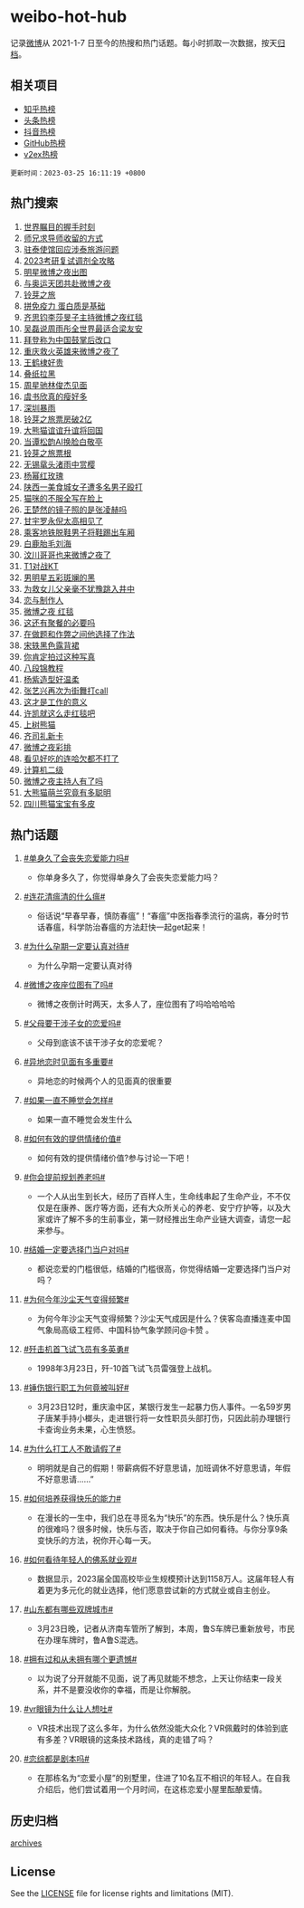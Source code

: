 # weibo-hot-hub

记录[微博](https://www.weibo.com)从 2021-1-7 日至今的热搜和热门话题。每小时抓取一次数据，按天[归档](archives)。

## 相关项目

- [知乎热榜](https://github.com/lonnyzhang423/zhihu-hot-hub)
- [头条热榜](https://github.com/lonnyzhang423/toutiao-hot-hub)
- [抖音热榜](https://github.com/lonnyzhang423/douyin-hot-hub)
- [GitHub热榜](https://github.com/lonnyzhang423/github-hot-hub)
- [v2ex热榜](https://github.com/lonnyzhang423/v2ex-hot-hub)


`更新时间：2023-03-25 16:11:19 +0800`

## 热门搜索

1. [世界瞩目的握手时刻](https://m.weibo.cn/search?containerid=100103type%3D1%26t%3D10%26q%3D%23%E4%B8%96%E7%95%8C%E7%9E%A9%E7%9B%AE%E7%9A%84%E6%8F%A1%E6%89%8B%E6%97%B6%E5%88%BB%23&stream_entry_id=51&isnewpage=1&extparam=seat%3D1%26dgr%3D0%26c_type%3D51%26stream_entry_id%3D51%26cate%3D10103%26pos%3D0%26filter_type%3Drealtimehot%26display_time%3D1679731877%26pre_seqid%3D1679731877572028736106&luicode=10000011&lfid=106003type%253D25%2526t%253D3%2526disable_hot%253D1%2526filter_type%253Drealtimehot)
1. [师兄求导师收留的方式](https://m.weibo.cn/search?containerid=100103type%3D1%26t%3D10%26q%3D%23%E5%B8%88%E5%85%84%E6%B1%82%E5%AF%BC%E5%B8%88%E6%94%B6%E7%95%99%E7%9A%84%E6%96%B9%E5%BC%8F%23&stream_entry_id=31&isnewpage=1&extparam=seat%3D1%26flag%3D0%26c_type%3D31%26dgr%3D0%26cate%3D5001%26q%3D%2523%25E5%25B8%2588%25E5%2585%2584%25E6%25B1%2582%25E5%25AF%25BC%25E5%25B8%2588%25E6%2594%25B6%25E7%2595%2599%25E7%259A%2584%25E6%2596%25B9%25E5%25BC%258F%2523%26filter_type%3Drealtimehot%26realpos%3D1%26pos%3D0%26stream_entry_id%3D31%26band_rank%3D1%26lcate%3D5001%26display_time%3D1679731877%26pre_seqid%3D1679731877572028736106&luicode=10000011&lfid=106003type%253D25%2526t%253D3%2526disable_hot%253D1%2526filter_type%253Drealtimehot)
1. [驻泰使馆回应涉泰旅游问题](https://m.weibo.cn/search?containerid=100103type%3D1%26t%3D10%26q%3D%23%E9%A9%BB%E6%B3%B0%E4%BD%BF%E9%A6%86%E5%9B%9E%E5%BA%94%E6%B6%89%E6%B3%B0%E6%97%85%E6%B8%B8%E9%97%AE%E9%A2%98%23&stream_entry_id=31&isnewpage=1&extparam=seat%3D1%26flag%3D0%26c_type%3D31%26dgr%3D0%26cate%3D5001%26q%3D%2523%25E9%25A9%25BB%25E6%25B3%25B0%25E4%25BD%25BF%25E9%25A6%2586%25E5%259B%259E%25E5%25BA%2594%25E6%25B6%2589%25E6%25B3%25B0%25E6%2597%2585%25E6%25B8%25B8%25E9%2597%25AE%25E9%25A2%2598%2523%26filter_type%3Drealtimehot%26realpos%3D2%26pos%3D1%26stream_entry_id%3D31%26band_rank%3D2%26lcate%3D5001%26display_time%3D1679731877%26pre_seqid%3D1679731877572028736106&luicode=10000011&lfid=106003type%253D25%2526t%253D3%2526disable_hot%253D1%2526filter_type%253Drealtimehot)
1. [2023考研复试调剂全攻略](https://m.weibo.cn/search?containerid=100103type%3D1%26t%3D10%26q%3D%232023%E8%80%83%E7%A0%94%E5%A4%8D%E8%AF%95%E8%B0%83%E5%89%82%E5%85%A8%E6%94%BB%E7%95%A5%23&stream_entry_id=31&isnewpage=1&extparam=seat%3D1%26flag%3D0%26c_type%3D31%26dgr%3D0%26cate%3D5001%26q%3D%25232023%25E8%2580%2583%25E7%25A0%2594%25E5%25A4%258D%25E8%25AF%2595%25E8%25B0%2583%25E5%2589%2582%25E5%2585%25A8%25E6%2594%25BB%25E7%2595%25A5%2523%26filter_type%3Drealtimehot%26realpos%3D3%26pos%3D2%26stream_entry_id%3D31%26band_rank%3D3%26lcate%3D5001%26display_time%3D1679731877%26pre_seqid%3D1679731877572028736106&luicode=10000011&lfid=106003type%253D25%2526t%253D3%2526disable_hot%253D1%2526filter_type%253Drealtimehot)
1. [明星微博之夜出图](https://m.weibo.cn/search?containerid=100103type%3D1%26t%3D10%26q%3D%23%E6%98%8E%E6%98%9F%E5%BE%AE%E5%8D%9A%E4%B9%8B%E5%A4%9C%E5%87%BA%E5%9B%BE%23&stream_entry_id=31&isnewpage=1&extparam=seat%3D1%26flag%3D16%26c_type%3D31%26dgr%3D0%26cate%3D5001%26q%3D%2523%25E6%2598%258E%25E6%2598%259F%25E5%25BE%25AE%25E5%258D%259A%25E4%25B9%258B%25E5%25A4%259C%25E5%2587%25BA%25E5%259B%25BE%2523%26filter_type%3Drealtimehot%26realpos%3D4%26pos%3D3%26stream_entry_id%3D31%26band_rank%3D4%26lcate%3D5001%26display_time%3D1679731877%26pre_seqid%3D1679731877572028736106&luicode=10000011&lfid=106003type%253D25%2526t%253D3%2526disable_hot%253D1%2526filter_type%253Drealtimehot)
1. [与奥运天团共赴微博之夜](https://m.weibo.cn/search?containerid=100103type%3D1%26t%3D10%26q%3D%23%E4%B8%8E%E5%A5%A5%E8%BF%90%E5%A4%A9%E5%9B%A2%E5%85%B1%E8%B5%B4%E5%BE%AE%E5%8D%9A%E4%B9%8B%E5%A4%9C%23&stream_entry_id=31&isnewpage=1&extparam=seat%3D1%26flag%3D1%26c_type%3D31%26dgr%3D0%26cate%3D5001%26q%3D%2523%25E4%25B8%258E%25E5%25A5%25A5%25E8%25BF%2590%25E5%25A4%25A9%25E5%259B%25A2%25E5%2585%25B1%25E8%25B5%25B4%25E5%25BE%25AE%25E5%258D%259A%25E4%25B9%258B%25E5%25A4%259C%2523%26filter_type%3Drealtimehot%26realpos%3D5%26pos%3D4%26stream_entry_id%3D31%26band_rank%3D5%26lcate%3D5001%26display_time%3D1679731877%26pre_seqid%3D1679731877572028736106&luicode=10000011&lfid=106003type%253D25%2526t%253D3%2526disable_hot%253D1%2526filter_type%253Drealtimehot)
1. [铃芽之旅](https://m.weibo.cn/search?containerid=100103type%3D1%26t%3D10%26q%3D%E9%93%83%E8%8A%BD%E4%B9%8B%E6%97%85&stream_entry_id=31&isnewpage=1&extparam=seat%3D1%26flag%3D1%26c_type%3D31%26dgr%3D0%26cate%3D5001%26q%3D%25E9%2593%2583%25E8%258A%25BD%25E4%25B9%258B%25E6%2597%2585%26filter_type%3Drealtimehot%26realpos%3D6%26pos%3D5%26stream_entry_id%3D31%26band_rank%3D6%26lcate%3D5001%26display_time%3D1679731877%26pre_seqid%3D1679731877572028736106&luicode=10000011&lfid=106003type%253D25%2526t%253D3%2526disable_hot%253D1%2526filter_type%253Drealtimehot)
1. [拼免疫力 蛋白质是基础](https://m.weibo.cn/search?containerid=100103type%3D1%26t%3D10%26q%3D%23%E6%8B%BC%E5%85%8D%E7%96%AB%E5%8A%9B+%E8%9B%8B%E7%99%BD%E8%B4%A8%E6%98%AF%E5%9F%BA%E7%A1%80%23&stream_entry_id=31&isnewpage=1&extparam=seat%3D1%26c_type%3D31%26topic_ad%3D1%26cate%3D5001%26adid%3D183667%26q%3D%2523%25E6%258B%25BC%25E5%2585%258D%25E7%2596%25AB%25E5%258A%259B%2520%25E8%259B%258B%25E7%2599%25BD%25E8%25B4%25A8%25E6%2598%25AF%25E5%259F%25BA%25E7%25A1%2580%2523%26filter_type%3Drealtimehot%26stream_entry_id%3D31%26dgr%3D0%26band_rank%3D7%26lcate%3D5001%26pos%3D6%26display_time%3D1679731877%26pre_seqid%3D1679731877572028736106&luicode=10000011&lfid=106003type%253D25%2526t%253D3%2526disable_hot%253D1%2526filter_type%253Drealtimehot)
1. [齐思钧李莎旻子主持微博之夜红毯](https://m.weibo.cn/search?containerid=100103type%3D1%26t%3D10%26q%3D%23%E9%BD%90%E6%80%9D%E9%92%A7%E6%9D%8E%E8%8E%8E%E6%97%BB%E5%AD%90%E4%B8%BB%E6%8C%81%E5%BE%AE%E5%8D%9A%E4%B9%8B%E5%A4%9C%E7%BA%A2%E6%AF%AF%23&stream_entry_id=31&isnewpage=1&extparam=seat%3D1%26flag%3D1%26c_type%3D31%26dgr%3D0%26cate%3D5001%26q%3D%2523%25E9%25BD%2590%25E6%2580%259D%25E9%2592%25A7%25E6%259D%258E%25E8%258E%258E%25E6%2597%25BB%25E5%25AD%2590%25E4%25B8%25BB%25E6%258C%2581%25E5%25BE%25AE%25E5%258D%259A%25E4%25B9%258B%25E5%25A4%259C%25E7%25BA%25A2%25E6%25AF%25AF%2523%26filter_type%3Drealtimehot%26realpos%3D7%26pos%3D7%26stream_entry_id%3D31%26band_rank%3D7%26lcate%3D5001%26display_time%3D1679731877%26pre_seqid%3D1679731877572028736106&luicode=10000011&lfid=106003type%253D25%2526t%253D3%2526disable_hot%253D1%2526filter_type%253Drealtimehot)
1. [吴磊说周雨彤全世界最适合梁友安](https://m.weibo.cn/search?containerid=100103type%3D1%26t%3D10%26q%3D%23%E5%90%B4%E7%A3%8A%E8%AF%B4%E5%91%A8%E9%9B%A8%E5%BD%A4%E5%85%A8%E4%B8%96%E7%95%8C%E6%9C%80%E9%80%82%E5%90%88%E6%A2%81%E5%8F%8B%E5%AE%89%23&stream_entry_id=31&isnewpage=1&extparam=seat%3D1%26flag%3D1%26c_type%3D31%26dgr%3D0%26cate%3D5001%26q%3D%2523%25E5%2590%25B4%25E7%25A3%258A%25E8%25AF%25B4%25E5%2591%25A8%25E9%259B%25A8%25E5%25BD%25A4%25E5%2585%25A8%25E4%25B8%2596%25E7%2595%258C%25E6%259C%2580%25E9%2580%2582%25E5%2590%2588%25E6%25A2%2581%25E5%258F%258B%25E5%25AE%2589%2523%26filter_type%3Drealtimehot%26realpos%3D8%26pos%3D8%26stream_entry_id%3D31%26band_rank%3D8%26lcate%3D5001%26display_time%3D1679731877%26pre_seqid%3D1679731877572028736106&luicode=10000011&lfid=106003type%253D25%2526t%253D3%2526disable_hot%253D1%2526filter_type%253Drealtimehot)
1. [拜登称为中国鼓掌后改口](https://m.weibo.cn/search?containerid=100103type%3D1%26t%3D10%26q%3D%23%E6%8B%9C%E7%99%BB%E7%A7%B0%E4%B8%BA%E4%B8%AD%E5%9B%BD%E9%BC%93%E6%8E%8C%E5%90%8E%E6%94%B9%E5%8F%A3%23&stream_entry_id=31&isnewpage=1&extparam=seat%3D1%26flag%3D0%26c_type%3D31%26dgr%3D0%26cate%3D5001%26q%3D%2523%25E6%258B%259C%25E7%2599%25BB%25E7%25A7%25B0%25E4%25B8%25BA%25E4%25B8%25AD%25E5%259B%25BD%25E9%25BC%2593%25E6%258E%258C%25E5%2590%258E%25E6%2594%25B9%25E5%258F%25A3%2523%26filter_type%3Drealtimehot%26realpos%3D9%26pos%3D9%26stream_entry_id%3D31%26band_rank%3D9%26lcate%3D5001%26display_time%3D1679731877%26pre_seqid%3D1679731877572028736106&luicode=10000011&lfid=106003type%253D25%2526t%253D3%2526disable_hot%253D1%2526filter_type%253Drealtimehot)
1. [重庆救火英雄来微博之夜了](https://m.weibo.cn/search?containerid=100103type%3D1%26t%3D10%26q%3D%23%E9%87%8D%E5%BA%86%E6%95%91%E7%81%AB%E8%8B%B1%E9%9B%84%E6%9D%A5%E5%BE%AE%E5%8D%9A%E4%B9%8B%E5%A4%9C%E4%BA%86%23&stream_entry_id=31&isnewpage=1&extparam=seat%3D1%26flag%3D1%26c_type%3D31%26dgr%3D0%26cate%3D5001%26q%3D%2523%25E9%2587%258D%25E5%25BA%2586%25E6%2595%2591%25E7%2581%25AB%25E8%258B%25B1%25E9%259B%2584%25E6%259D%25A5%25E5%25BE%25AE%25E5%258D%259A%25E4%25B9%258B%25E5%25A4%259C%25E4%25BA%2586%2523%26filter_type%3Drealtimehot%26realpos%3D10%26pos%3D10%26stream_entry_id%3D31%26band_rank%3D10%26lcate%3D5001%26display_time%3D1679731877%26pre_seqid%3D1679731877572028736106&luicode=10000011&lfid=106003type%253D25%2526t%253D3%2526disable_hot%253D1%2526filter_type%253Drealtimehot)
1. [王鹤棣好贵](https://m.weibo.cn/search?containerid=100103type%3D1%26t%3D10%26q%3D%23%E7%8E%8B%E9%B9%A4%E6%A3%A3%E5%A5%BD%E8%B4%B5%23&stream_entry_id=31&isnewpage=1&extparam=seat%3D1%26flag%3D2%26c_type%3D31%26dgr%3D0%26cate%3D5001%26q%3D%2523%25E7%258E%258B%25E9%25B9%25A4%25E6%25A3%25A3%25E5%25A5%25BD%25E8%25B4%25B5%2523%26filter_type%3Drealtimehot%26realpos%3D11%26pos%3D11%26stream_entry_id%3D31%26band_rank%3D11%26lcate%3D5001%26display_time%3D1679731877%26pre_seqid%3D1679731877572028736106&luicode=10000011&lfid=106003type%253D25%2526t%253D3%2526disable_hot%253D1%2526filter_type%253Drealtimehot)
1. [叠纸拉黑](https://m.weibo.cn/search?containerid=100103type%3D1%26t%3D10%26q%3D%E5%8F%A0%E7%BA%B8%E6%8B%89%E9%BB%91&stream_entry_id=31&isnewpage=1&extparam=seat%3D1%26flag%3D0%26c_type%3D31%26dgr%3D0%26cate%3D5001%26q%3D%25E5%258F%25A0%25E7%25BA%25B8%25E6%258B%2589%25E9%25BB%2591%26filter_type%3Drealtimehot%26realpos%3D12%26pos%3D12%26stream_entry_id%3D31%26band_rank%3D12%26lcate%3D5001%26display_time%3D1679731877%26pre_seqid%3D1679731877572028736106&luicode=10000011&lfid=106003type%253D25%2526t%253D3%2526disable_hot%253D1%2526filter_type%253Drealtimehot)
1. [周星驰林俊杰见面](https://m.weibo.cn/search?containerid=100103type%3D1%26t%3D10%26q%3D%E5%91%A8%E6%98%9F%E9%A9%B0%E6%9E%97%E4%BF%8A%E6%9D%B0%E8%A7%81%E9%9D%A2&stream_entry_id=31&isnewpage=1&extparam=seat%3D1%26flag%3D0%26c_type%3D31%26dgr%3D0%26cate%3D5001%26q%3D%25E5%2591%25A8%25E6%2598%259F%25E9%25A9%25B0%25E6%259E%2597%25E4%25BF%258A%25E6%259D%25B0%25E8%25A7%2581%25E9%259D%25A2%26filter_type%3Drealtimehot%26realpos%3D13%26pos%3D13%26stream_entry_id%3D31%26band_rank%3D13%26lcate%3D5001%26display_time%3D1679731877%26pre_seqid%3D1679731877572028736106&luicode=10000011&lfid=106003type%253D25%2526t%253D3%2526disable_hot%253D1%2526filter_type%253Drealtimehot)
1. [虞书欣真的瘦好多](https://m.weibo.cn/search?containerid=100103type%3D1%26t%3D10%26q%3D%E8%99%9E%E4%B9%A6%E6%AC%A3%E7%9C%9F%E7%9A%84%E7%98%A6%E5%A5%BD%E5%A4%9A&stream_entry_id=31&isnewpage=1&extparam=seat%3D1%26flag%3D2%26c_type%3D31%26dgr%3D0%26cate%3D5001%26q%3D%25E8%2599%259E%25E4%25B9%25A6%25E6%25AC%25A3%25E7%259C%259F%25E7%259A%2584%25E7%2598%25A6%25E5%25A5%25BD%25E5%25A4%259A%26filter_type%3Drealtimehot%26realpos%3D14%26pos%3D14%26stream_entry_id%3D31%26band_rank%3D14%26lcate%3D5001%26display_time%3D1679731877%26pre_seqid%3D1679731877572028736106&luicode=10000011&lfid=106003type%253D25%2526t%253D3%2526disable_hot%253D1%2526filter_type%253Drealtimehot)
1. [深圳暴雨](https://m.weibo.cn/search?containerid=100103type%3D1%26t%3D10%26q%3D%23%E6%B7%B1%E5%9C%B3%E6%9A%B4%E9%9B%A8%23&stream_entry_id=31&isnewpage=1&extparam=seat%3D1%26flag%3D0%26c_type%3D31%26dgr%3D0%26cate%3D5001%26q%3D%2523%25E6%25B7%25B1%25E5%259C%25B3%25E6%259A%25B4%25E9%259B%25A8%2523%26filter_type%3Drealtimehot%26realpos%3D15%26pos%3D15%26stream_entry_id%3D31%26band_rank%3D15%26lcate%3D5001%26display_time%3D1679731877%26pre_seqid%3D1679731877572028736106&luicode=10000011&lfid=106003type%253D25%2526t%253D3%2526disable_hot%253D1%2526filter_type%253Drealtimehot)
1. [铃芽之旅票房破2亿](https://m.weibo.cn/search?containerid=100103type%3D1%26t%3D10%26q%3D%23%E9%93%83%E8%8A%BD%E4%B9%8B%E6%97%85%E7%A5%A8%E6%88%BF%E7%A0%B42%E4%BA%BF%23&stream_entry_id=31&isnewpage=1&extparam=seat%3D1%26flag%3D1%26c_type%3D31%26dgr%3D0%26cate%3D5001%26q%3D%2523%25E9%2593%2583%25E8%258A%25BD%25E4%25B9%258B%25E6%2597%2585%25E7%25A5%25A8%25E6%2588%25BF%25E7%25A0%25B42%25E4%25BA%25BF%2523%26filter_type%3Drealtimehot%26realpos%3D16%26pos%3D16%26stream_entry_id%3D31%26band_rank%3D16%26lcate%3D5001%26display_time%3D1679731877%26pre_seqid%3D1679731877572028736106&luicode=10000011&lfid=106003type%253D25%2526t%253D3%2526disable_hot%253D1%2526filter_type%253Drealtimehot)
1. [大熊猫谊谊升谊将回国](https://m.weibo.cn/search?containerid=100103type%3D1%26t%3D10%26q%3D%23%E5%A4%A7%E7%86%8A%E7%8C%AB%E8%B0%8A%E8%B0%8A%E5%8D%87%E8%B0%8A%E5%B0%86%E5%9B%9E%E5%9B%BD%23&stream_entry_id=31&isnewpage=1&extparam=seat%3D1%26flag%3D0%26c_type%3D31%26dgr%3D0%26cate%3D5001%26q%3D%2523%25E5%25A4%25A7%25E7%2586%258A%25E7%258C%25AB%25E8%25B0%258A%25E8%25B0%258A%25E5%258D%2587%25E8%25B0%258A%25E5%25B0%2586%25E5%259B%259E%25E5%259B%25BD%2523%26filter_type%3Drealtimehot%26realpos%3D17%26pos%3D17%26stream_entry_id%3D31%26band_rank%3D17%26lcate%3D5001%26display_time%3D1679731877%26pre_seqid%3D1679731877572028736106&luicode=10000011&lfid=106003type%253D25%2526t%253D3%2526disable_hot%253D1%2526filter_type%253Drealtimehot)
1. [当谭松韵AI换脸白敬亭](https://m.weibo.cn/search?containerid=100103type%3D1%26t%3D10%26q%3D%23%E5%BD%93%E8%B0%AD%E6%9D%BE%E9%9F%B5AI%E6%8D%A2%E8%84%B8%E7%99%BD%E6%95%AC%E4%BA%AD%23&stream_entry_id=31&isnewpage=1&extparam=seat%3D1%26flag%3D0%26c_type%3D31%26dgr%3D0%26cate%3D5001%26q%3D%2523%25E5%25BD%2593%25E8%25B0%25AD%25E6%259D%25BE%25E9%259F%25B5AI%25E6%258D%25A2%25E8%2584%25B8%25E7%2599%25BD%25E6%2595%25AC%25E4%25BA%25AD%2523%26filter_type%3Drealtimehot%26realpos%3D18%26pos%3D18%26stream_entry_id%3D31%26band_rank%3D18%26lcate%3D5001%26display_time%3D1679731877%26pre_seqid%3D1679731877572028736106&luicode=10000011&lfid=106003type%253D25%2526t%253D3%2526disable_hot%253D1%2526filter_type%253Drealtimehot)
1. [铃芽之旅票根](https://m.weibo.cn/search?containerid=100103type%3D1%26t%3D10%26q%3D%23%E9%93%83%E8%8A%BD%E4%B9%8B%E6%97%85%E7%A5%A8%E6%A0%B9%23&stream_entry_id=31&isnewpage=1&extparam=seat%3D1%26flag%3D0%26c_type%3D31%26dgr%3D0%26cate%3D5001%26q%3D%2523%25E9%2593%2583%25E8%258A%25BD%25E4%25B9%258B%25E6%2597%2585%25E7%25A5%25A8%25E6%25A0%25B9%2523%26filter_type%3Drealtimehot%26realpos%3D19%26pos%3D19%26stream_entry_id%3D31%26band_rank%3D19%26lcate%3D5001%26display_time%3D1679731877%26pre_seqid%3D1679731877572028736106&luicode=10000011&lfid=106003type%253D25%2526t%253D3%2526disable_hot%253D1%2526filter_type%253Drealtimehot)
1. [无锡鼋头渚雨中赏樱](https://m.weibo.cn/search?containerid=100103type%3D1%26t%3D10%26q%3D%23%E6%97%A0%E9%94%A1%E9%BC%8B%E5%A4%B4%E6%B8%9A%E9%9B%A8%E4%B8%AD%E8%B5%8F%E6%A8%B1%23&stream_entry_id=31&isnewpage=1&extparam=seat%3D1%26flag%3D1%26c_type%3D31%26dgr%3D0%26cate%3D5001%26q%3D%2523%25E6%2597%25A0%25E9%2594%25A1%25E9%25BC%258B%25E5%25A4%25B4%25E6%25B8%259A%25E9%259B%25A8%25E4%25B8%25AD%25E8%25B5%258F%25E6%25A8%25B1%2523%26filter_type%3Drealtimehot%26realpos%3D20%26pos%3D20%26stream_entry_id%3D31%26band_rank%3D20%26lcate%3D5001%26display_time%3D1679731877%26pre_seqid%3D1679731877572028736106&luicode=10000011&lfid=106003type%253D25%2526t%253D3%2526disable_hot%253D1%2526filter_type%253Drealtimehot)
1. [杨幂红玫瑰](https://m.weibo.cn/search?containerid=100103type%3D1%26t%3D10%26q%3D%E6%9D%A8%E5%B9%82%E7%BA%A2%E7%8E%AB%E7%91%B0&stream_entry_id=31&isnewpage=1&extparam=seat%3D1%26flag%3D1%26c_type%3D31%26dgr%3D0%26cate%3D5001%26q%3D%25E6%259D%25A8%25E5%25B9%2582%25E7%25BA%25A2%25E7%258E%25AB%25E7%2591%25B0%26filter_type%3Drealtimehot%26realpos%3D21%26pos%3D21%26stream_entry_id%3D31%26band_rank%3D21%26lcate%3D5001%26display_time%3D1679731877%26pre_seqid%3D1679731877572028736106&luicode=10000011&lfid=106003type%253D25%2526t%253D3%2526disable_hot%253D1%2526filter_type%253Drealtimehot)
1. [陕西一美食城女子遭多名男子殴打](https://m.weibo.cn/search?containerid=100103type%3D1%26t%3D10%26q%3D%23%E9%99%95%E8%A5%BF%E4%B8%80%E7%BE%8E%E9%A3%9F%E5%9F%8E%E5%A5%B3%E5%AD%90%E9%81%AD%E5%A4%9A%E5%90%8D%E7%94%B7%E5%AD%90%E6%AE%B4%E6%89%93%23&stream_entry_id=31&isnewpage=1&extparam=seat%3D1%26flag%3D0%26c_type%3D31%26dgr%3D0%26cate%3D5001%26q%3D%2523%25E9%2599%2595%25E8%25A5%25BF%25E4%25B8%2580%25E7%25BE%258E%25E9%25A3%259F%25E5%259F%258E%25E5%25A5%25B3%25E5%25AD%2590%25E9%2581%25AD%25E5%25A4%259A%25E5%2590%258D%25E7%2594%25B7%25E5%25AD%2590%25E6%25AE%25B4%25E6%2589%2593%2523%26filter_type%3Drealtimehot%26realpos%3D22%26pos%3D22%26stream_entry_id%3D31%26band_rank%3D22%26lcate%3D5001%26display_time%3D1679731877%26pre_seqid%3D1679731877572028736106&luicode=10000011&lfid=106003type%253D25%2526t%253D3%2526disable_hot%253D1%2526filter_type%253Drealtimehot)
1. [猫咪的不服全写在脸上](https://m.weibo.cn/search?containerid=100103type%3D1%26t%3D10%26q%3D%23%E7%8C%AB%E5%92%AA%E7%9A%84%E4%B8%8D%E6%9C%8D%E5%85%A8%E5%86%99%E5%9C%A8%E8%84%B8%E4%B8%8A%23&stream_entry_id=31&isnewpage=1&extparam=seat%3D1%26flag%3D0%26c_type%3D31%26dgr%3D0%26cate%3D5001%26q%3D%2523%25E7%258C%25AB%25E5%2592%25AA%25E7%259A%2584%25E4%25B8%258D%25E6%259C%258D%25E5%2585%25A8%25E5%2586%2599%25E5%259C%25A8%25E8%2584%25B8%25E4%25B8%258A%2523%26filter_type%3Drealtimehot%26realpos%3D23%26pos%3D23%26stream_entry_id%3D31%26band_rank%3D23%26lcate%3D5001%26display_time%3D1679731877%26pre_seqid%3D1679731877572028736106&luicode=10000011&lfid=106003type%253D25%2526t%253D3%2526disable_hot%253D1%2526filter_type%253Drealtimehot)
1. [王楚然的镜子照的是张凌赫吗](https://m.weibo.cn/search?containerid=100103type%3D1%26t%3D10%26q%3D%23%E7%8E%8B%E6%A5%9A%E7%84%B6%E7%9A%84%E9%95%9C%E5%AD%90%E7%85%A7%E7%9A%84%E6%98%AF%E5%BC%A0%E5%87%8C%E8%B5%AB%E5%90%97%23&stream_entry_id=31&isnewpage=1&extparam=seat%3D1%26flag%3D0%26c_type%3D31%26dgr%3D0%26cate%3D5001%26q%3D%2523%25E7%258E%258B%25E6%25A5%259A%25E7%2584%25B6%25E7%259A%2584%25E9%2595%259C%25E5%25AD%2590%25E7%2585%25A7%25E7%259A%2584%25E6%2598%25AF%25E5%25BC%25A0%25E5%2587%258C%25E8%25B5%25AB%25E5%2590%2597%2523%26filter_type%3Drealtimehot%26realpos%3D24%26pos%3D24%26stream_entry_id%3D31%26band_rank%3D24%26lcate%3D5001%26display_time%3D1679731877%26pre_seqid%3D1679731877572028736106&luicode=10000011&lfid=106003type%253D25%2526t%253D3%2526disable_hot%253D1%2526filter_type%253Drealtimehot)
1. [甘宇罗永倪太高相见了](https://m.weibo.cn/search?containerid=100103type%3D1%26t%3D10%26q%3D%23%E7%94%98%E5%AE%87%E7%BD%97%E6%B0%B8%E5%80%AA%E5%A4%AA%E9%AB%98%E7%9B%B8%E8%A7%81%E4%BA%86%23&stream_entry_id=31&isnewpage=1&extparam=seat%3D1%26flag%3D0%26c_type%3D31%26dgr%3D0%26cate%3D5001%26q%3D%2523%25E7%2594%2598%25E5%25AE%2587%25E7%25BD%2597%25E6%25B0%25B8%25E5%2580%25AA%25E5%25A4%25AA%25E9%25AB%2598%25E7%259B%25B8%25E8%25A7%2581%25E4%25BA%2586%2523%26filter_type%3Drealtimehot%26realpos%3D25%26pos%3D25%26stream_entry_id%3D31%26band_rank%3D25%26lcate%3D5001%26display_time%3D1679731877%26pre_seqid%3D1679731877572028736106&luicode=10000011&lfid=106003type%253D25%2526t%253D3%2526disable_hot%253D1%2526filter_type%253Drealtimehot)
1. [乘客地铁脱鞋男子将鞋踢出车厢](https://m.weibo.cn/search?containerid=100103type%3D1%26t%3D10%26q%3D%23%E4%B9%98%E5%AE%A2%E5%9C%B0%E9%93%81%E8%84%B1%E9%9E%8B%E7%94%B7%E5%AD%90%E5%B0%86%E9%9E%8B%E8%B8%A2%E5%87%BA%E8%BD%A6%E5%8E%A2%23&stream_entry_id=31&isnewpage=1&extparam=seat%3D1%26flag%3D0%26c_type%3D31%26dgr%3D0%26cate%3D5001%26q%3D%2523%25E4%25B9%2598%25E5%25AE%25A2%25E5%259C%25B0%25E9%2593%2581%25E8%2584%25B1%25E9%259E%258B%25E7%2594%25B7%25E5%25AD%2590%25E5%25B0%2586%25E9%259E%258B%25E8%25B8%25A2%25E5%2587%25BA%25E8%25BD%25A6%25E5%258E%25A2%2523%26filter_type%3Drealtimehot%26realpos%3D26%26pos%3D26%26stream_entry_id%3D31%26band_rank%3D26%26lcate%3D5001%26display_time%3D1679731877%26pre_seqid%3D1679731877572028736106&luicode=10000011&lfid=106003type%253D25%2526t%253D3%2526disable_hot%253D1%2526filter_type%253Drealtimehot)
1. [白鹿胎毛刘海](https://m.weibo.cn/search?containerid=100103type%3D1%26t%3D10%26q%3D%23%E7%99%BD%E9%B9%BF%E8%83%8E%E6%AF%9B%E5%88%98%E6%B5%B7%23&stream_entry_id=31&isnewpage=1&extparam=seat%3D1%26flag%3D0%26c_type%3D31%26dgr%3D0%26cate%3D5001%26q%3D%2523%25E7%2599%25BD%25E9%25B9%25BF%25E8%2583%258E%25E6%25AF%259B%25E5%2588%2598%25E6%25B5%25B7%2523%26filter_type%3Drealtimehot%26realpos%3D27%26pos%3D27%26stream_entry_id%3D31%26band_rank%3D27%26lcate%3D5001%26display_time%3D1679731877%26pre_seqid%3D1679731877572028736106&luicode=10000011&lfid=106003type%253D25%2526t%253D3%2526disable_hot%253D1%2526filter_type%253Drealtimehot)
1. [汶川哥哥也来微博之夜了](https://m.weibo.cn/search?containerid=100103type%3D1%26t%3D10%26q%3D%23%E6%B1%B6%E5%B7%9D%E5%93%A5%E5%93%A5%E4%B9%9F%E6%9D%A5%E5%BE%AE%E5%8D%9A%E4%B9%8B%E5%A4%9C%E4%BA%86%23&stream_entry_id=31&isnewpage=1&extparam=seat%3D1%26flag%3D0%26c_type%3D31%26dgr%3D0%26cate%3D5001%26q%3D%2523%25E6%25B1%25B6%25E5%25B7%259D%25E5%2593%25A5%25E5%2593%25A5%25E4%25B9%259F%25E6%259D%25A5%25E5%25BE%25AE%25E5%258D%259A%25E4%25B9%258B%25E5%25A4%259C%25E4%25BA%2586%2523%26filter_type%3Drealtimehot%26realpos%3D28%26pos%3D28%26stream_entry_id%3D31%26band_rank%3D28%26lcate%3D5001%26display_time%3D1679731877%26pre_seqid%3D1679731877572028736106&luicode=10000011&lfid=106003type%253D25%2526t%253D3%2526disable_hot%253D1%2526filter_type%253Drealtimehot)
1. [T1对战KT](https://m.weibo.cn/search?containerid=100103type%3D1%26t%3D10%26q%3D%23T1%E5%AF%B9%E6%88%98KT%23&stream_entry_id=31&isnewpage=1&extparam=seat%3D1%26flag%3D1%26c_type%3D31%26dgr%3D0%26cate%3D5001%26q%3D%2523T1%25E5%25AF%25B9%25E6%2588%2598KT%2523%26filter_type%3Drealtimehot%26realpos%3D29%26pos%3D29%26stream_entry_id%3D31%26band_rank%3D29%26lcate%3D5001%26display_time%3D1679731877%26pre_seqid%3D1679731877572028736106&luicode=10000011&lfid=106003type%253D25%2526t%253D3%2526disable_hot%253D1%2526filter_type%253Drealtimehot)
1. [男明星五彩斑斓的黑](https://m.weibo.cn/search?containerid=100103type%3D1%26t%3D10%26q%3D%23%E7%94%B7%E6%98%8E%E6%98%9F%E4%BA%94%E5%BD%A9%E6%96%91%E6%96%93%E7%9A%84%E9%BB%91%23&stream_entry_id=31&isnewpage=1&extparam=seat%3D1%26flag%3D1%26c_type%3D31%26dgr%3D0%26cate%3D5001%26q%3D%2523%25E7%2594%25B7%25E6%2598%258E%25E6%2598%259F%25E4%25BA%2594%25E5%25BD%25A9%25E6%2596%2591%25E6%2596%2593%25E7%259A%2584%25E9%25BB%2591%2523%26filter_type%3Drealtimehot%26realpos%3D30%26pos%3D30%26stream_entry_id%3D31%26band_rank%3D30%26lcate%3D5001%26display_time%3D1679731877%26pre_seqid%3D1679731877572028736106&luicode=10000011&lfid=106003type%253D25%2526t%253D3%2526disable_hot%253D1%2526filter_type%253Drealtimehot)
1. [为救女儿父亲毫不犹豫跳入井中](https://m.weibo.cn/search?containerid=100103type%3D1%26t%3D10%26q%3D%23%E4%B8%BA%E6%95%91%E5%A5%B3%E5%84%BF%E7%88%B6%E4%BA%B2%E6%AF%AB%E4%B8%8D%E7%8A%B9%E8%B1%AB%E8%B7%B3%E5%85%A5%E4%BA%95%E4%B8%AD%23&stream_entry_id=31&isnewpage=1&extparam=seat%3D1%26flag%3D0%26c_type%3D31%26dgr%3D0%26cate%3D5001%26q%3D%2523%25E4%25B8%25BA%25E6%2595%2591%25E5%25A5%25B3%25E5%2584%25BF%25E7%2588%25B6%25E4%25BA%25B2%25E6%25AF%25AB%25E4%25B8%258D%25E7%258A%25B9%25E8%25B1%25AB%25E8%25B7%25B3%25E5%2585%25A5%25E4%25BA%2595%25E4%25B8%25AD%2523%26filter_type%3Drealtimehot%26realpos%3D31%26pos%3D31%26stream_entry_id%3D31%26band_rank%3D31%26lcate%3D5001%26display_time%3D1679731877%26pre_seqid%3D1679731877572028736106&luicode=10000011&lfid=106003type%253D25%2526t%253D3%2526disable_hot%253D1%2526filter_type%253Drealtimehot)
1. [恋与制作人](https://m.weibo.cn/search?containerid=100103type%3D1%26t%3D10%26q%3D%E6%81%8B%E4%B8%8E%E5%88%B6%E4%BD%9C%E4%BA%BA&stream_entry_id=31&isnewpage=1&extparam=seat%3D1%26flag%3D0%26c_type%3D31%26dgr%3D0%26cate%3D5001%26q%3D%25E6%2581%258B%25E4%25B8%258E%25E5%2588%25B6%25E4%25BD%259C%25E4%25BA%25BA%26filter_type%3Drealtimehot%26realpos%3D32%26pos%3D32%26stream_entry_id%3D31%26band_rank%3D32%26lcate%3D5001%26display_time%3D1679731877%26pre_seqid%3D1679731877572028736106&luicode=10000011&lfid=106003type%253D25%2526t%253D3%2526disable_hot%253D1%2526filter_type%253Drealtimehot)
1. [微博之夜 红毯](https://m.weibo.cn/search?containerid=100103type%3D1%26t%3D10%26q%3D%E5%BE%AE%E5%8D%9A%E4%B9%8B%E5%A4%9C+%E7%BA%A2%E6%AF%AF&stream_entry_id=31&isnewpage=1&extparam=seat%3D1%26flag%3D1%26c_type%3D31%26dgr%3D0%26cate%3D5001%26q%3D%25E5%25BE%25AE%25E5%258D%259A%25E4%25B9%258B%25E5%25A4%259C%2520%25E7%25BA%25A2%25E6%25AF%25AF%26filter_type%3Drealtimehot%26realpos%3D33%26pos%3D33%26stream_entry_id%3D31%26band_rank%3D33%26lcate%3D5001%26display_time%3D1679731877%26pre_seqid%3D1679731877572028736106&luicode=10000011&lfid=106003type%253D25%2526t%253D3%2526disable_hot%253D1%2526filter_type%253Drealtimehot)
1. [这还有聚餐的必要吗](https://m.weibo.cn/search?containerid=100103type%3D1%26t%3D10%26q%3D%23%E8%BF%99%E8%BF%98%E6%9C%89%E8%81%9A%E9%A4%90%E7%9A%84%E5%BF%85%E8%A6%81%E5%90%97%23&stream_entry_id=31&isnewpage=1&extparam=seat%3D1%26flag%3D0%26c_type%3D31%26dgr%3D0%26cate%3D5001%26q%3D%2523%25E8%25BF%2599%25E8%25BF%2598%25E6%259C%2589%25E8%2581%259A%25E9%25A4%2590%25E7%259A%2584%25E5%25BF%2585%25E8%25A6%2581%25E5%2590%2597%2523%26filter_type%3Drealtimehot%26realpos%3D34%26pos%3D34%26stream_entry_id%3D31%26band_rank%3D34%26lcate%3D5001%26display_time%3D1679731877%26pre_seqid%3D1679731877572028736106&luicode=10000011&lfid=106003type%253D25%2526t%253D3%2526disable_hot%253D1%2526filter_type%253Drealtimehot)
1. [在做题和作弊之间他选择了作法](https://m.weibo.cn/search?containerid=100103type%3D1%26t%3D10%26q%3D%23%E5%9C%A8%E5%81%9A%E9%A2%98%E5%92%8C%E4%BD%9C%E5%BC%8A%E4%B9%8B%E9%97%B4%E4%BB%96%E9%80%89%E6%8B%A9%E4%BA%86%E4%BD%9C%E6%B3%95%23&stream_entry_id=31&isnewpage=1&extparam=seat%3D1%26flag%3D0%26c_type%3D31%26dgr%3D0%26cate%3D5001%26q%3D%2523%25E5%259C%25A8%25E5%2581%259A%25E9%25A2%2598%25E5%2592%258C%25E4%25BD%259C%25E5%25BC%258A%25E4%25B9%258B%25E9%2597%25B4%25E4%25BB%2596%25E9%2580%2589%25E6%258B%25A9%25E4%25BA%2586%25E4%25BD%259C%25E6%25B3%2595%2523%26filter_type%3Drealtimehot%26realpos%3D35%26pos%3D35%26stream_entry_id%3D31%26band_rank%3D35%26lcate%3D5001%26display_time%3D1679731877%26pre_seqid%3D1679731877572028736106&luicode=10000011&lfid=106003type%253D25%2526t%253D3%2526disable_hot%253D1%2526filter_type%253Drealtimehot)
1. [宋轶黑色露背裙](https://m.weibo.cn/search?containerid=100103type%3D1%26t%3D10%26q%3D%23%E5%AE%8B%E8%BD%B6%E9%BB%91%E8%89%B2%E9%9C%B2%E8%83%8C%E8%A3%99%23&stream_entry_id=31&isnewpage=1&extparam=seat%3D1%26flag%3D1%26c_type%3D31%26dgr%3D0%26cate%3D5001%26q%3D%2523%25E5%25AE%258B%25E8%25BD%25B6%25E9%25BB%2591%25E8%2589%25B2%25E9%259C%25B2%25E8%2583%258C%25E8%25A3%2599%2523%26filter_type%3Drealtimehot%26realpos%3D36%26pos%3D36%26stream_entry_id%3D31%26band_rank%3D36%26lcate%3D5001%26display_time%3D1679731877%26pre_seqid%3D1679731877572028736106&luicode=10000011&lfid=106003type%253D25%2526t%253D3%2526disable_hot%253D1%2526filter_type%253Drealtimehot)
1. [你肯定拍过这种写真](https://m.weibo.cn/search?containerid=100103type%3D1%26t%3D10%26q%3D%23%E4%BD%A0%E8%82%AF%E5%AE%9A%E6%8B%8D%E8%BF%87%E8%BF%99%E7%A7%8D%E5%86%99%E7%9C%9F%23&stream_entry_id=31&isnewpage=1&extparam=seat%3D1%26flag%3D0%26c_type%3D31%26dgr%3D0%26cate%3D5001%26q%3D%2523%25E4%25BD%25A0%25E8%2582%25AF%25E5%25AE%259A%25E6%258B%258D%25E8%25BF%2587%25E8%25BF%2599%25E7%25A7%258D%25E5%2586%2599%25E7%259C%259F%2523%26filter_type%3Drealtimehot%26realpos%3D37%26pos%3D37%26stream_entry_id%3D31%26band_rank%3D37%26lcate%3D5001%26display_time%3D1679731877%26pre_seqid%3D1679731877572028736106&luicode=10000011&lfid=106003type%253D25%2526t%253D3%2526disable_hot%253D1%2526filter_type%253Drealtimehot)
1. [八段锦教程](https://m.weibo.cn/search?containerid=100103type%3D1%26t%3D10%26q%3D%23%E5%85%AB%E6%AE%B5%E9%94%A6%E6%95%99%E7%A8%8B%23&stream_entry_id=31&isnewpage=1&extparam=seat%3D1%26flag%3D0%26c_type%3D31%26dgr%3D0%26cate%3D5001%26q%3D%2523%25E5%2585%25AB%25E6%25AE%25B5%25E9%2594%25A6%25E6%2595%2599%25E7%25A8%258B%2523%26filter_type%3Drealtimehot%26realpos%3D38%26pos%3D38%26stream_entry_id%3D31%26band_rank%3D38%26lcate%3D5001%26display_time%3D1679731877%26pre_seqid%3D1679731877572028736106&luicode=10000011&lfid=106003type%253D25%2526t%253D3%2526disable_hot%253D1%2526filter_type%253Drealtimehot)
1. [杨紫造型好温柔](https://m.weibo.cn/search?containerid=100103type%3D1%26t%3D10%26q%3D%23%E6%9D%A8%E7%B4%AB%E9%80%A0%E5%9E%8B%E5%A5%BD%E6%B8%A9%E6%9F%94%23&stream_entry_id=31&isnewpage=1&extparam=seat%3D1%26flag%3D1%26c_type%3D31%26dgr%3D0%26cate%3D5001%26q%3D%2523%25E6%259D%25A8%25E7%25B4%25AB%25E9%2580%25A0%25E5%259E%258B%25E5%25A5%25BD%25E6%25B8%25A9%25E6%259F%2594%2523%26filter_type%3Drealtimehot%26realpos%3D39%26pos%3D39%26stream_entry_id%3D31%26band_rank%3D39%26lcate%3D5001%26display_time%3D1679731877%26pre_seqid%3D1679731877572028736106&luicode=10000011&lfid=106003type%253D25%2526t%253D3%2526disable_hot%253D1%2526filter_type%253Drealtimehot)
1. [张艺兴再次为街舞打call](https://m.weibo.cn/search?containerid=100103type%3D1%26t%3D10%26q%3D%23%E5%BC%A0%E8%89%BA%E5%85%B4%E5%86%8D%E6%AC%A1%E4%B8%BA%E8%A1%97%E8%88%9E%E6%89%93call%23&stream_entry_id=31&isnewpage=1&extparam=seat%3D1%26flag%3D0%26c_type%3D31%26dgr%3D0%26cate%3D5001%26q%3D%2523%25E5%25BC%25A0%25E8%2589%25BA%25E5%2585%25B4%25E5%2586%258D%25E6%25AC%25A1%25E4%25B8%25BA%25E8%25A1%2597%25E8%2588%259E%25E6%2589%2593call%2523%26filter_type%3Drealtimehot%26realpos%3D40%26pos%3D40%26stream_entry_id%3D31%26band_rank%3D40%26lcate%3D5001%26display_time%3D1679731877%26pre_seqid%3D1679731877572028736106&luicode=10000011&lfid=106003type%253D25%2526t%253D3%2526disable_hot%253D1%2526filter_type%253Drealtimehot)
1. [这才是工作的意义](https://m.weibo.cn/search?containerid=100103type%3D1%26t%3D10%26q%3D%23%E8%BF%99%E6%89%8D%E6%98%AF%E5%B7%A5%E4%BD%9C%E7%9A%84%E6%84%8F%E4%B9%89%23&stream_entry_id=31&isnewpage=1&extparam=seat%3D1%26flag%3D0%26c_type%3D31%26dgr%3D0%26cate%3D5001%26q%3D%2523%25E8%25BF%2599%25E6%2589%258D%25E6%2598%25AF%25E5%25B7%25A5%25E4%25BD%259C%25E7%259A%2584%25E6%2584%258F%25E4%25B9%2589%2523%26filter_type%3Drealtimehot%26realpos%3D41%26pos%3D41%26stream_entry_id%3D31%26band_rank%3D41%26lcate%3D5001%26display_time%3D1679731877%26pre_seqid%3D1679731877572028736106&luicode=10000011&lfid=106003type%253D25%2526t%253D3%2526disable_hot%253D1%2526filter_type%253Drealtimehot)
1. [许凯就这么走红毯吧](https://m.weibo.cn/search?containerid=100103type%3D1%26t%3D10%26q%3D%23%E8%AE%B8%E5%87%AF%E5%B0%B1%E8%BF%99%E4%B9%88%E8%B5%B0%E7%BA%A2%E6%AF%AF%E5%90%A7%23&stream_entry_id=31&isnewpage=1&extparam=seat%3D1%26flag%3D1%26c_type%3D31%26dgr%3D0%26cate%3D5001%26q%3D%2523%25E8%25AE%25B8%25E5%2587%25AF%25E5%25B0%25B1%25E8%25BF%2599%25E4%25B9%2588%25E8%25B5%25B0%25E7%25BA%25A2%25E6%25AF%25AF%25E5%2590%25A7%2523%26filter_type%3Drealtimehot%26realpos%3D42%26pos%3D42%26stream_entry_id%3D31%26band_rank%3D42%26lcate%3D5001%26display_time%3D1679731877%26pre_seqid%3D1679731877572028736106&luicode=10000011&lfid=106003type%253D25%2526t%253D3%2526disable_hot%253D1%2526filter_type%253Drealtimehot)
1. [上树熊猫](https://m.weibo.cn/search?containerid=100103type%3D1%26t%3D10%26q%3D%23%E4%B8%8A%E6%A0%91%E7%86%8A%E7%8C%AB%23&stream_entry_id=31&isnewpage=1&extparam=seat%3D1%26flag%3D0%26c_type%3D31%26dgr%3D0%26cate%3D5001%26q%3D%2523%25E4%25B8%258A%25E6%25A0%2591%25E7%2586%258A%25E7%258C%25AB%2523%26filter_type%3Drealtimehot%26realpos%3D43%26pos%3D43%26stream_entry_id%3D31%26band_rank%3D43%26lcate%3D5001%26display_time%3D1679731877%26pre_seqid%3D1679731877572028736106&luicode=10000011&lfid=106003type%253D25%2526t%253D3%2526disable_hot%253D1%2526filter_type%253Drealtimehot)
1. [齐司礼新卡](https://m.weibo.cn/search?containerid=100103type%3D1%26t%3D10%26q%3D%23%E9%BD%90%E5%8F%B8%E7%A4%BC%E6%96%B0%E5%8D%A1%23&stream_entry_id=31&isnewpage=1&extparam=seat%3D1%26flag%3D0%26c_type%3D31%26dgr%3D0%26cate%3D5001%26q%3D%2523%25E9%25BD%2590%25E5%258F%25B8%25E7%25A4%25BC%25E6%2596%25B0%25E5%258D%25A1%2523%26filter_type%3Drealtimehot%26realpos%3D44%26pos%3D44%26stream_entry_id%3D31%26band_rank%3D44%26lcate%3D5001%26display_time%3D1679731877%26pre_seqid%3D1679731877572028736106&luicode=10000011&lfid=106003type%253D25%2526t%253D3%2526disable_hot%253D1%2526filter_type%253Drealtimehot)
1. [微博之夜彩排](https://m.weibo.cn/search?containerid=100103type%3D1%26t%3D10%26q%3D%23%E5%BE%AE%E5%8D%9A%E4%B9%8B%E5%A4%9C%E5%BD%A9%E6%8E%92%23&stream_entry_id=31&isnewpage=1&extparam=seat%3D1%26flag%3D0%26c_type%3D31%26dgr%3D0%26cate%3D5001%26q%3D%2523%25E5%25BE%25AE%25E5%258D%259A%25E4%25B9%258B%25E5%25A4%259C%25E5%25BD%25A9%25E6%258E%2592%2523%26filter_type%3Drealtimehot%26realpos%3D45%26pos%3D45%26stream_entry_id%3D31%26band_rank%3D45%26lcate%3D5001%26display_time%3D1679731877%26pre_seqid%3D1679731877572028736106&luicode=10000011&lfid=106003type%253D25%2526t%253D3%2526disable_hot%253D1%2526filter_type%253Drealtimehot)
1. [看见好吃的连哈欠都不打了](https://m.weibo.cn/search?containerid=100103type%3D1%26t%3D10%26q%3D%23%E7%9C%8B%E8%A7%81%E5%A5%BD%E5%90%83%E7%9A%84%E8%BF%9E%E5%93%88%E6%AC%A0%E9%83%BD%E4%B8%8D%E6%89%93%E4%BA%86%23&stream_entry_id=31&isnewpage=1&extparam=seat%3D1%26flag%3D0%26c_type%3D31%26dgr%3D0%26cate%3D5001%26q%3D%2523%25E7%259C%258B%25E8%25A7%2581%25E5%25A5%25BD%25E5%2590%2583%25E7%259A%2584%25E8%25BF%259E%25E5%2593%2588%25E6%25AC%25A0%25E9%2583%25BD%25E4%25B8%258D%25E6%2589%2593%25E4%25BA%2586%2523%26filter_type%3Drealtimehot%26realpos%3D46%26pos%3D46%26stream_entry_id%3D31%26band_rank%3D46%26lcate%3D5001%26display_time%3D1679731877%26pre_seqid%3D1679731877572028736106&luicode=10000011&lfid=106003type%253D25%2526t%253D3%2526disable_hot%253D1%2526filter_type%253Drealtimehot)
1. [计算机二级](https://m.weibo.cn/search?containerid=100103type%3D1%26t%3D10%26q%3D%23%E8%AE%A1%E7%AE%97%E6%9C%BA%E4%BA%8C%E7%BA%A7%23&stream_entry_id=31&isnewpage=1&extparam=seat%3D1%26flag%3D0%26c_type%3D31%26dgr%3D0%26cate%3D5001%26q%3D%2523%25E8%25AE%25A1%25E7%25AE%2597%25E6%259C%25BA%25E4%25BA%258C%25E7%25BA%25A7%2523%26filter_type%3Drealtimehot%26realpos%3D47%26pos%3D47%26stream_entry_id%3D31%26band_rank%3D47%26lcate%3D5001%26display_time%3D1679731877%26pre_seqid%3D1679731877572028736106&luicode=10000011&lfid=106003type%253D25%2526t%253D3%2526disable_hot%253D1%2526filter_type%253Drealtimehot)
1. [微博之夜主持人有了吗](https://m.weibo.cn/search?containerid=100103type%3D1%26t%3D10%26q%3D%23%E5%BE%AE%E5%8D%9A%E4%B9%8B%E5%A4%9C%E4%B8%BB%E6%8C%81%E4%BA%BA%E6%9C%89%E4%BA%86%E5%90%97%23&stream_entry_id=31&isnewpage=1&extparam=seat%3D1%26flag%3D0%26c_type%3D31%26dgr%3D0%26cate%3D5001%26q%3D%2523%25E5%25BE%25AE%25E5%258D%259A%25E4%25B9%258B%25E5%25A4%259C%25E4%25B8%25BB%25E6%258C%2581%25E4%25BA%25BA%25E6%259C%2589%25E4%25BA%2586%25E5%2590%2597%2523%26filter_type%3Drealtimehot%26realpos%3D48%26pos%3D48%26stream_entry_id%3D31%26band_rank%3D48%26lcate%3D5001%26display_time%3D1679731877%26pre_seqid%3D1679731877572028736106&luicode=10000011&lfid=106003type%253D25%2526t%253D3%2526disable_hot%253D1%2526filter_type%253Drealtimehot)
1. [大熊猫萌兰究竟有多聪明](https://m.weibo.cn/search?containerid=100103type%3D1%26t%3D10%26q%3D%23%E5%A4%A7%E7%86%8A%E7%8C%AB%E8%90%8C%E5%85%B0%E7%A9%B6%E7%AB%9F%E6%9C%89%E5%A4%9A%E8%81%AA%E6%98%8E%23&stream_entry_id=31&isnewpage=1&extparam=seat%3D1%26flag%3D1%26c_type%3D31%26dgr%3D0%26cate%3D5001%26q%3D%2523%25E5%25A4%25A7%25E7%2586%258A%25E7%258C%25AB%25E8%2590%258C%25E5%2585%25B0%25E7%25A9%25B6%25E7%25AB%259F%25E6%259C%2589%25E5%25A4%259A%25E8%2581%25AA%25E6%2598%258E%2523%26filter_type%3Drealtimehot%26realpos%3D49%26pos%3D49%26stream_entry_id%3D31%26band_rank%3D49%26lcate%3D5001%26display_time%3D1679731877%26pre_seqid%3D1679731877572028736106&luicode=10000011&lfid=106003type%253D25%2526t%253D3%2526disable_hot%253D1%2526filter_type%253Drealtimehot)
1. [四川熊猫宝宝有多皮](https://m.weibo.cn/search?containerid=100103type%3D1%26t%3D10%26q%3D%23%E5%9B%9B%E5%B7%9D%E7%86%8A%E7%8C%AB%E5%AE%9D%E5%AE%9D%E6%9C%89%E5%A4%9A%E7%9A%AE%23&stream_entry_id=31&isnewpage=1&extparam=seat%3D1%26flag%3D1%26c_type%3D31%26dgr%3D0%26cate%3D5001%26q%3D%2523%25E5%259B%259B%25E5%25B7%259D%25E7%2586%258A%25E7%258C%25AB%25E5%25AE%259D%25E5%25AE%259D%25E6%259C%2589%25E5%25A4%259A%25E7%259A%25AE%2523%26filter_type%3Drealtimehot%26realpos%3D50%26pos%3D50%26stream_entry_id%3D31%26band_rank%3D50%26lcate%3D5001%26display_time%3D1679731877%26pre_seqid%3D1679731877572028736106&luicode=10000011&lfid=106003type%253D25%2526t%253D3%2526disable_hot%253D1%2526filter_type%253Drealtimehot)

## 热门话题

1. [#单身久了会丧失恋爱能力吗#](https://m.weibo.cn/search?containerid=231522type%3D1%26t%3D10%26q%3D%23%E5%8D%95%E8%BA%AB%E4%B9%85%E4%BA%86%E4%BC%9A%E4%B8%A7%E5%A4%B1%E6%81%8B%E7%88%B1%E8%83%BD%E5%8A%9B%E5%90%97%23&stream_entry_id=128&isnewpage=1&extparam=seat%3D1%26pos%3D1-0-0%26cate%3D5004%26c_type%3D128%26unitid%3D1679570573722%26lcate%3D5004%26dgr%3D0%26display_time%3D1679731878%26pre_seqid%3D1679730755013020197127&luicode=10000011&lfid=231648_-_4)
    - 你单身多久了，你觉得单身久了会丧失恋爱能力吗？

1. [#连花清瘟清的什么瘟#](https://m.weibo.cn/search?containerid=231522type%3D1%26t%3D10%26q%3D%23%E8%BF%9E%E8%8A%B1%E6%B8%85%E7%98%9F%E6%B8%85%E7%9A%84%E4%BB%80%E4%B9%88%E7%98%9F%23&stream_entry_id=128&isnewpage=1&extparam=seat%3D1%26pos%3D1-0-1%26cate%3D5004%26c_type%3D128%26unitid%3D1679657224692%26lcate%3D5004%26dgr%3D0%26display_time%3D1679731878%26pre_seqid%3D1679730755013020197127&luicode=10000011&lfid=231648_-_4)
    - 俗话说“早春早春，慎防春瘟”！“春瘟”中医指春季流行的温病，春分时节话春瘟，科学防治春瘟的方法赶快一起get起来！

1. [#为什么孕期一定要认真对待#](https://m.weibo.cn/search?containerid=231522type%3D1%26t%3D10%26q%3D%23%E4%B8%BA%E4%BB%80%E4%B9%88%E5%AD%95%E6%9C%9F%E4%B8%80%E5%AE%9A%E8%A6%81%E8%AE%A4%E7%9C%9F%E5%AF%B9%E5%BE%85%23&stream_entry_id=128&isnewpage=1&extparam=seat%3D1%26pos%3D1-0-2%26cate%3D5004%26c_type%3D128%26unitid%3D1679637127672%26lcate%3D5004%26dgr%3D0%26display_time%3D1679731878%26pre_seqid%3D1679730755013020197127&luicode=10000011&lfid=231648_-_4)
    - 为什么孕期一定要认真对待

1. [#微博之夜座位图有了吗#](https://m.weibo.cn/search?containerid=231522type%3D1%26t%3D10%26q%3D%23%E5%BE%AE%E5%8D%9A%E4%B9%8B%E5%A4%9C%E5%BA%A7%E4%BD%8D%E5%9B%BE%E6%9C%89%E4%BA%86%E5%90%97%23&stream_entry_id=128&isnewpage=1&extparam=seat%3D1%26pos%3D1-0-3%26cate%3D5004%26c_type%3D128%26unitid%3D1679574150125%26lcate%3D5004%26dgr%3D0%26display_time%3D1679731878%26pre_seqid%3D1679730755013020197127&luicode=10000011&lfid=231648_-_4)
    - 微博之夜倒计时两天，太多人了，座位图有了吗哈哈哈哈

1. [#父母要干涉子女的恋爱吗#](https://m.weibo.cn/search?containerid=231522type%3D1%26t%3D10%26q%3D%23%E7%88%B6%E6%AF%8D%E8%A6%81%E5%B9%B2%E6%B6%89%E5%AD%90%E5%A5%B3%E7%9A%84%E6%81%8B%E7%88%B1%E5%90%97%23&stream_entry_id=128&isnewpage=1&extparam=seat%3D1%26pos%3D1-0-4%26cate%3D5004%26c_type%3D128%26unitid%3D1679650614170%26lcate%3D5004%26dgr%3D0%26display_time%3D1679731878%26pre_seqid%3D1679730755013020197127&luicode=10000011&lfid=231648_-_4)
    - 父母到底该不该干涉子女的恋爱呢？

1. [#异地恋时见面有多重要#](https://m.weibo.cn/search?containerid=231522type%3D1%26t%3D10%26q%3D%23%E5%BC%82%E5%9C%B0%E6%81%8B%E6%97%B6%E8%A7%81%E9%9D%A2%E6%9C%89%E5%A4%9A%E9%87%8D%E8%A6%81%23&stream_entry_id=128&isnewpage=1&extparam=seat%3D1%26pos%3D1-0-5%26cate%3D5004%26c_type%3D128%26unitid%3D1679583740666%26lcate%3D5004%26dgr%3D0%26display_time%3D1679731878%26pre_seqid%3D1679730755013020197127&luicode=10000011&lfid=231648_-_4)
    - 异地恋的时候两个人的见面真的很重要

1. [#如果一直不睡觉会怎样#](https://m.weibo.cn/search?containerid=231522type%3D1%26t%3D10%26q%3D%23%E5%A6%82%E6%9E%9C%E4%B8%80%E7%9B%B4%E4%B8%8D%E7%9D%A1%E8%A7%89%E4%BC%9A%E6%80%8E%E6%A0%B7%23&stream_entry_id=128&isnewpage=1&extparam=seat%3D1%26pos%3D1-0-6%26cate%3D5004%26c_type%3D128%26unitid%3D1679573854278%26lcate%3D5004%26dgr%3D0%26display_time%3D1679731878%26pre_seqid%3D1679730755013020197127&luicode=10000011&lfid=231648_-_4)
    - 如果一直不睡觉会发生什么

1. [#如何有效的提供情绪价值#](https://m.weibo.cn/search?containerid=231522type%3D1%26t%3D10%26q%3D%23%E5%A6%82%E4%BD%95%E6%9C%89%E6%95%88%E7%9A%84%E6%8F%90%E4%BE%9B%E6%83%85%E7%BB%AA%E4%BB%B7%E5%80%BC%23&stream_entry_id=128&isnewpage=1&extparam=seat%3D1%26pos%3D1-0-7%26cate%3D5004%26c_type%3D128%26unitid%3D1679664165650%26lcate%3D5004%26dgr%3D0%26display_time%3D1679731878%26pre_seqid%3D1679730755013020197127&luicode=10000011&lfid=231648_-_4)
    - 如何有效的提供情绪价值?参与讨论一下吧！

1. [#你会提前规划养老吗#](https://m.weibo.cn/search?containerid=231522type%3D1%26t%3D10%26q%3D%23%E4%BD%A0%E4%BC%9A%E6%8F%90%E5%89%8D%E8%A7%84%E5%88%92%E5%85%BB%E8%80%81%E5%90%97%23&stream_entry_id=128&isnewpage=1&extparam=seat%3D1%26pos%3D1-0-8%26cate%3D5004%26c_type%3D128%26unitid%3D1679670436244%26lcate%3D5004%26dgr%3D0%26display_time%3D1679731878%26pre_seqid%3D1679730755013020197127&luicode=10000011&lfid=231648_-_4)
    - 一个人从出生到长大，经历了百样人生，生命线串起了生命产业，不不仅仅是在康养、医疗等方面，还有大众所关心的养老、安宁疗护等，以及大家或许了解不多的生前事业，第一财经推出生命产业链大调查，请您一起来参与。

1. [#结婚一定要选择门当户对吗#](https://m.weibo.cn/search?containerid=231522type%3D1%26t%3D10%26q%3D%23%E7%BB%93%E5%A9%9A%E4%B8%80%E5%AE%9A%E8%A6%81%E9%80%89%E6%8B%A9%E9%97%A8%E5%BD%93%E6%88%B7%E5%AF%B9%E5%90%97%23&stream_entry_id=128&isnewpage=1&extparam=seat%3D1%26pos%3D1-0-9%26cate%3D5004%26c_type%3D128%26unitid%3D1679652733876%26lcate%3D5004%26dgr%3D0%26display_time%3D1679731878%26pre_seqid%3D1679730755013020197127&luicode=10000011&lfid=231648_-_4)
    - 都说恋爱的门槛很低，结婚的门槛很高，你觉得结婚一定要选择门当户对吗？

1. [#为何今年沙尘天气变得频繁#](https://m.weibo.cn/search?containerid=231522type%3D1%26t%3D10%26q%3D%23%E4%B8%BA%E4%BD%95%E4%BB%8A%E5%B9%B4%E6%B2%99%E5%B0%98%E5%A4%A9%E6%B0%94%E5%8F%98%E5%BE%97%E9%A2%91%E7%B9%81%23&stream_entry_id=128&isnewpage=1&extparam=seat%3D1%26pos%3D1-0-10%26cate%3D5004%26c_type%3D128%26unitid%3D1679571478925%26lcate%3D5004%26dgr%3D0%26display_time%3D1679731878%26pre_seqid%3D1679730755013020197127&luicode=10000011&lfid=231648_-_4)
    - 为何今年沙尘天气变得频繁？沙尘天气成因是什么？侠客岛直播连麦中国气象局高级工程师、中国科协气象学顾问@卡赞 。

1. [#歼击机首飞试飞员有多英勇#](https://m.weibo.cn/search?containerid=231522type%3D1%26t%3D10%26q%3D%23%E6%AD%BC%E5%87%BB%E6%9C%BA%E9%A6%96%E9%A3%9E%E8%AF%95%E9%A3%9E%E5%91%98%E6%9C%89%E5%A4%9A%E8%8B%B1%E5%8B%87%23&stream_entry_id=128&isnewpage=1&extparam=seat%3D1%26pos%3D1-0-11%26cate%3D5004%26c_type%3D128%26unitid%3D1679564856376%26lcate%3D5004%26dgr%3D0%26display_time%3D1679731878%26pre_seqid%3D1679730755013020197127&luicode=10000011&lfid=231648_-_4)
    - 1998年3月23日，歼-10首飞试飞员雷强登上战机。

1. [#锤伤银行职工为何竟被叫好#](https://m.weibo.cn/search?containerid=231522type%3D1%26t%3D10%26q%3D%23%E9%94%A4%E4%BC%A4%E9%93%B6%E8%A1%8C%E8%81%8C%E5%B7%A5%E4%B8%BA%E4%BD%95%E7%AB%9F%E8%A2%AB%E5%8F%AB%E5%A5%BD%23&stream_entry_id=128&isnewpage=1&extparam=seat%3D1%26pos%3D1-0-12%26cate%3D5004%26c_type%3D128%26unitid%3D1679708813336%26lcate%3D5004%26dgr%3D0%26display_time%3D1679731878%26pre_seqid%3D1679730755013020197127&luicode=10000011&lfid=231648_-_4)
    - 3月23日12时，重庆渝中区，某银行发生一起暴力伤人事件。一名59岁男子唐某手持小榔头，走进银行将一女性职员头部打伤，只因此前办理银行卡查询业务未果，心生愤怒。

1. [#为什么打工人不敢请假了#](https://m.weibo.cn/search?containerid=231522type%3D1%26t%3D10%26q%3D%23%E4%B8%BA%E4%BB%80%E4%B9%88%E6%89%93%E5%B7%A5%E4%BA%BA%E4%B8%8D%E6%95%A2%E8%AF%B7%E5%81%87%E4%BA%86%23&stream_entry_id=128&isnewpage=1&extparam=seat%3D1%26pos%3D1-0-13%26cate%3D5004%26c_type%3D128%26unitid%3D1679706729145%26lcate%3D5004%26dgr%3D0%26display_time%3D1679731878%26pre_seqid%3D1679730755013020197127&luicode=10000011&lfid=231648_-_4)
    - 明明就是自己的假期！带薪病假不好意思请，加班调休不好意思请，年假不好意思请……”

1. [#如何培养获得快乐的能力#](https://m.weibo.cn/search?containerid=231522type%3D1%26t%3D10%26q%3D%23%E5%A6%82%E4%BD%95%E5%9F%B9%E5%85%BB%E8%8E%B7%E5%BE%97%E5%BF%AB%E4%B9%90%E7%9A%84%E8%83%BD%E5%8A%9B%23&stream_entry_id=128&isnewpage=1&extparam=seat%3D1%26pos%3D1-0-14%26cate%3D5004%26c_type%3D128%26unitid%3D1679703415548%26lcate%3D5004%26dgr%3D0%26display_time%3D1679731878%26pre_seqid%3D1679730755013020197127&luicode=10000011&lfid=231648_-_4)
    - 在漫长的一生中，我们总在寻觅名为“快乐”的东西。快乐是什么？快乐真的很难吗？很多时候，快乐与否，取决于你自己如何看待。与你分享9条变快乐的方法，祝你开心每一天。 ​​​

1. [#如何看待年轻人的佛系就业观#](https://m.weibo.cn/search?containerid=231522type%3D1%26t%3D10%26q%3D%23%E5%A6%82%E4%BD%95%E7%9C%8B%E5%BE%85%E5%B9%B4%E8%BD%BB%E4%BA%BA%E7%9A%84%E4%BD%9B%E7%B3%BB%E5%B0%B1%E4%B8%9A%E8%A7%82%23&stream_entry_id=128&isnewpage=1&extparam=seat%3D1%26pos%3D1-0-15%26cate%3D5004%26c_type%3D128%26unitid%3D1679669834385%26lcate%3D5004%26dgr%3D0%26display_time%3D1679731878%26pre_seqid%3D1679730755013020197127&luicode=10000011&lfid=231648_-_4)
    - 数据显示，2023届全国高校毕业生规模预计达到1158万人。这届年轻人有着更为多元化的就业选择，他们愿意尝试新的方式就业或自主创业。

1. [#山东都有哪些双牌城市#](https://m.weibo.cn/search?containerid=231522type%3D1%26t%3D10%26q%3D%23%E5%B1%B1%E4%B8%9C%E9%83%BD%E6%9C%89%E5%93%AA%E4%BA%9B%E5%8F%8C%E7%89%8C%E5%9F%8E%E5%B8%82%23&stream_entry_id=128&isnewpage=1&extparam=seat%3D1%26pos%3D1-0-16%26cate%3D5004%26c_type%3D128%26unitid%3D1679665034457%26lcate%3D5004%26dgr%3D0%26display_time%3D1679731878%26pre_seqid%3D1679730755013020197127&luicode=10000011&lfid=231648_-_4)
    - 3月23日晚，记者从济南车管所了解到，本周，鲁S车牌已重新放号，市民在办理车牌时，鲁A鲁S混选。

1. [#拥有过和从未拥有哪个更遗憾#](https://m.weibo.cn/search?containerid=231522type%3D1%26t%3D10%26q%3D%23%E6%8B%A5%E6%9C%89%E8%BF%87%E5%92%8C%E4%BB%8E%E6%9C%AA%E6%8B%A5%E6%9C%89%E5%93%AA%E4%B8%AA%E6%9B%B4%E9%81%97%E6%86%BE%23&stream_entry_id=128&isnewpage=1&extparam=seat%3D1%26pos%3D1-0-17%26cate%3D5004%26c_type%3D128%26unitid%3D1679651841599%26lcate%3D5004%26dgr%3D0%26display_time%3D1679731878%26pre_seqid%3D1679730755013020197127&luicode=10000011&lfid=231648_-_4)
    - 以为说了分开就能不见面，说了再见就能不想念，上天让你结束一段关系，并不是要没收你的幸福，而是让你解脱。

1. [#vr眼镜为什么让人想吐#](https://m.weibo.cn/search?containerid=231522type%3D1%26t%3D10%26q%3D%23vr%E7%9C%BC%E9%95%9C%E4%B8%BA%E4%BB%80%E4%B9%88%E8%AE%A9%E4%BA%BA%E6%83%B3%E5%90%90%23&stream_entry_id=128&isnewpage=1&extparam=seat%3D1%26pos%3D1-0-18%26cate%3D5004%26c_type%3D128%26unitid%3D1679651547199%26lcate%3D5004%26dgr%3D0%26display_time%3D1679731878%26pre_seqid%3D1679730755013020197127&luicode=10000011&lfid=231648_-_4)
    - VR技术出现了这么多年，为什么依然没能大众化？VR佩戴时的体验到底有多差？VR眼镜的这条技术路线，真的走错了吗？

1. [#恋综都是剧本吗#](https://m.weibo.cn/search?containerid=231522type%3D1%26t%3D10%26q%3D%23%E6%81%8B%E7%BB%BC%E9%83%BD%E6%98%AF%E5%89%A7%E6%9C%AC%E5%90%97%23&stream_entry_id=128&isnewpage=1&extparam=seat%3D1%26pos%3D1-0-19%26cate%3D5004%26c_type%3D128%26unitid%3D1679648539810%26lcate%3D5004%26dgr%3D0%26display_time%3D1679731878%26pre_seqid%3D1679730755013020197127&luicode=10000011&lfid=231648_-_4)
    - 在那栋名为“恋爱小屋”的别墅里，住进了10名互不相识的年轻人。在自我介绍后，他们尝试着用一个月时间，在这栋恋爱小屋里酝酿爱情。


## 历史归档

[archives](archives)

## License

See the [LICENSE](LICENSE) file for license rights and limitations (MIT).
